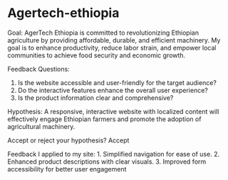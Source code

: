 # Agertech-ethiopia
Goal:
AgerTech Ethiopia is committed to revolutionizing Ethiopian agriculture by providing affordable, durable, and efficient machinery. My goal is to enhance productivity, reduce labor strain, and empower local communities to achieve food security and economic growth.

Feedback Questions:
1.	Is the website accessible and user-friendly for the target audience?
2.	Do the interactive features enhance the overall user experience?
3.	Is the product information clear and comprehensive?

Hypothesis:
A responsive, interactive website with localized content will effectively engage Ethiopian farmers and promote the adoption of agricultural machinery.

Accept or reject your hypothesis? Accept

Feedback I applied to my site:
 	1.	Simplified navigation for ease of use.
	2.	Enhanced product descriptions with clear visuals.
	3.	Improved form accessibility for better user engagement
 

